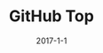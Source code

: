 ---
layout: portfolio-post
title: "GitHub Top"
date: 2017-1-1
github-link: GitHubTop
tags: 
    - JavaScript
    - Node
    - React
    - Mocha

type: app

include: true

images:
    - "../../assets/images/ghtop.png"

description: "A web app that I created to learn modern JS, Node, React, Mocha, and get some exerience with the GitHub APIs."
---